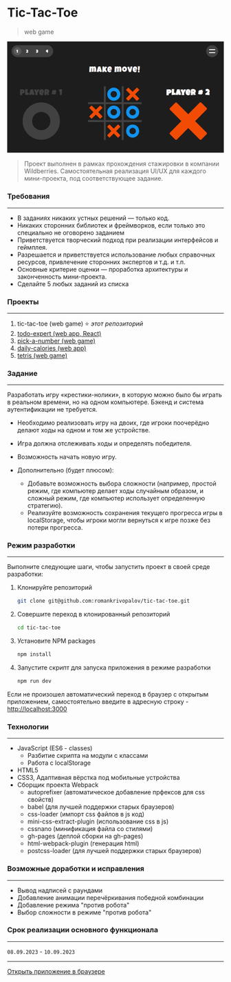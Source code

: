 # **Tic-Tac-Toe**
> web game

![preview](https://github.com/romankrivopalov/tic-tac-toe/blob/main/src/images/preview.png?raw=true)

> Проект выполнен в рамках прохождения стажировки в компании Wildberries. Самостоятельная реализация UI/UX для каждого мини-проекта, под соответствующее задание.

### **Требования**
***
* В заданиях никаких устных решений — только код.
* Никаких сторонних библиотек и фреймворков, если только это специально не оговорено заданием
* Приветствуется творческий подход при реализации интерфейсов и геймплея.
* Разрешается и приветствуется использование любых справочных ресурсов, привлечение сторонних экспертов и т.д. и т.п.
* Основные критерие оценки — проработка архитектуры и законченность мини-проекта.
* Сделайте 5 любых заданий из списка
 
### **Проекты**
***
1. tic-tac-toe (web game) :star: *этот репозиторий*
2. [todo-expert (web app, React)](https://github.com/romankrivopalov/todo-expert)
1. [pick-a-number (web game)](https://github.com/romankrivopalov/pick-a-number)
1. [daily-calories (web app)](https://github.com/romankrivopalov/daily-calories)
1. [tetris (web game)](https://github.com/romankrivopalov/tetris)

### **Задание**
***
Разработать игру «крестики-нолики», в которую можно было бы играть в реальном времени, но на одном компьютере. Бэкенд и система аутентификации не требуется.

* Необходимо реализовать игру на двоих, где игроки поочерёдно делают ходы на одном и том же устройстве.
* Игра должна отслеживать ходы и определять победителя.
* Возможность начать новую игру.

* Дополнительно (будет плюсом): 
  * Добавьте возможность выбора сложности (например, простой режим, где компьютер делает ходы случайным образом, и сложный режим, где компьютер использует определенную стратегию).
  * Реализуйте возможность сохранения текущего прогресса игры в localStorage, чтобы игроки могли вернуться к игре позже без потери прогресса.
  
### **Режим разработки**
***
Выполните следующие шаги, чтобы запустить проект в своей среде разработки:

1. Клонируйте репозиторий
   ```sh
   git clone git@github.com:romankrivopalov/tic-tac-toe.git
   ```
2. Совершите переход в клонированный репозиторий
   ```sh
   cd tic-tac-toe
   ```
3. Установите NPM packages
   ```sh
   npm install
   ```
4. Запустите скрипт для запуска приложения в режиме разработки
   ```sh
   npm run dev
   ```
Если не произошел автоматический переход в браузер с открытым приложением, самостоятельно введите в адресную строку -  [http://localhost:3000](http://localhost:3000)

### **Технологии**
***
* JavaScript (ES6 - classes)
  * Разбитие скрипта на модули с классами
  * Работа с localStorage
* HTML5
* CSS3, Адаптивная вёрстка под мобильные устройства
* Сборщик проекта Webpack
    * autoprefixer (автоматическое добавление прфексов для css свойств)
    * babel (для лучшей поддержки старых браузеров)
    * css-loader (импорт css файлов в js код)
    * mini-css-extract-plugin (использование css в js)
    * cssnano (минификация файла со стилями)
    * gh-pages (деплой сборки на gh-pages)
    * html-webpack-plugin (генерация html)
    * postcss-loader (для лучшей поддержки старых браузеров)

### **Возможные доработки и исправления**
***
* Вывод надписей с раундами
* Добавление анимации перечёркивания победной комбинации
* Добавление режима "против робота"
* Выбор сложности в режиме "против робота"

### **Срок реализации основного функционала**
***
`08.09.2023` - `10.09.2023`

***
[Открыть приложение в браузере](https://romankrivopalov.github.io/tic-tac-toe/)

